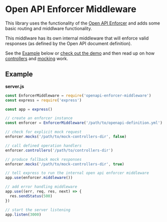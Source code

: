 # Open API Enforcer Middleware

This library uses the functionality of the [Open API Enforcer](https://www.npmjs.com/package/openapi-enforcer) and adds some basic routing and middlware functionality.

This middlware has its own internal middleware that will enforce valid responses (as defined by the Open API document definition).

See the [Example](#example) below or [check out the demo](../demo/README.md) and then read up on how [controllers](./controllers.md) and [mocking](./mocking.md) work.


## Example

**server.js**

```js
const EnforcerMiddleware = require('openapi-enforcer-middleware')
const express = require('express')

const app = express()

// create an enforcer instance
const enforcer = EnforcerMiddleware('/path/to/openapi-definition.yml')

// check for explicit mock request
enforcer.mocks('/path/to/mock-controllers-dir', false)

// call defined operation handlers
enforcer.controllers('/path/to/controllers-dir')

// produce fallback mock responses
enforcer.mocks('/path/to/mock-controllers-dir', true)

// tell express to run the internal open api enforcer middleware
app.use(enforcer.middleware())

// add error handling middleware
app.use((err, req, res, next) => {
  res.sendStatus(500)
})

// start the server listening
app.listen(3000)
```